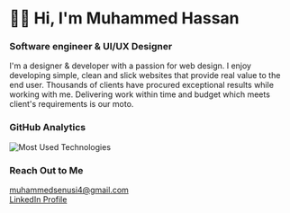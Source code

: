 <h1 align="left">👋🏿 Hi, I'm Muhammed Hassan</h1>

<h3 align="left"> Software engineer & UI/UX Designer </h3>





<p align="left">I'm a designer & developer with a passion for web design. I enjoy developing simple, clean and slick websites that provide real value to the end user.
Thousands of clients have procured exceptional results while working with me.
Delivering work within time and budget which meets client's requirements is our moto.</p>





###  GitHub Analytics

<p align="left">
 <img src="https://github-readme-stats.vercel.app/api/top-langs/?username=muhammedsenusi&layout=compact&theme=dark" alt="Most Used Technologies" />
</p>




</p>

### Reach Out to Me
<p align="left">
  <!-- Replace `johnDoe` with your GitHub username -->
   <a href="mailto:muhammedsenusi4@gmail.com">muhammedsenusi4@gmail.com</a><br>
   <a href="https://www.linkedin.com/in/muhammed-hassan-7335151b5/">LinkedIn Profile</a>
</p>
